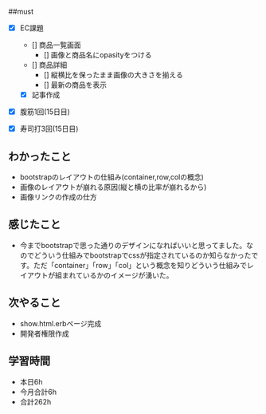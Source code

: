 
##must
- [x] EC課題
   - [] 商品一覧画面
     - [] 画像と商品名にopasityをつける
   - [] 商品詳細  
     - [] 縦横比を保ったまま画像の大きさを揃える
     - [] 最新の商品を表示
     
  
  - [x] 記事作成
      
- [x] 腹筋1回(15日目)
- [x] 寿司打3回(15日目)


## わかったこと
- bootstrapのレイアウトの仕組み(container,row,colの概念)
- 画像のレイアウトが崩れる原因(縦と横の比率が崩れるから)
- 画像リンクの作成の仕方



## 感じたこと
- 今までbootstrapで思った通りのデザインになればいいと思ってました。なのでどういう仕組みでbootstrapでcssが指定されているのか知らなかったです。ただ「container」「row」「col」という概念を知りどういう仕組みでレイアウトが組まれているかのイメージが湧いた。
  

## 次やること
  - show.html.erbページ完成
  - 開発者権限作成
  

 

## 学習時間
  - 本日6h
  - 今月合計6h
  - 合計262h
